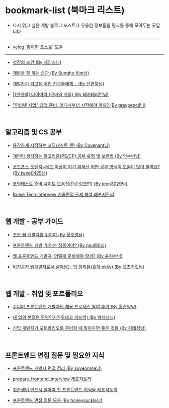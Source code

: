 # bookmark-list (북마크 리스트)

* 다시 읽고 싶은 개발 블로그 포스트나 유용한 정보들을 링크를 통해 모아두는 곳입니다.

* * *

* <a href="https://velog.io/lists/liked">velog '좋아한 포스트' 모음</a>

* * *

* <a href="http://jamestic.egloos.com/3288119">성장의 조건 (By 제임스님)</a>

* <a href="https://blog.shiren.dev/2021-05-17/">개발을 잘 하는 습관 (By Sungho Kim님)</a>
* <a href="https://brunch.co.kr/@supims/2#comment">개발자가 되고픈 어린 친구들에게... (By 신현묵님)</a>
* <a href="https://yonefactory.tistory.com/10">[1인개발] 다이어리 (모바일 게임) (By 돼지테리안님)</a>
* <a href="https://greypencil.tistory.com/163">"인터넷 사업" 창업 준비, 어디서부터 시작해야 할까? (By greypencil님)</a>


<br/>

## 알고리즘 및 CS 공부

* <a href="https://covenant.tistory.com/141">용감하게 시작하는 코딩테스트 1편 (By Covenant님)</a>

* <a href="https://subinium.github.io/PS-Study-Types-and-Complements/">개인이 생각하는 알고리즘(PS/CP) 공부 유형 및 보완법 (By 안수빈님)</a>
* <a href="https://www.acmicpc.net/board/view/19849">코드포스 오렌지~레드 이상이 되기 위해선 어떤 공부 방식이 도움이 많이 될까요? (By jwvg0425님)</a>
* <a href="https://velog.io/@jeon3029/%EC%BD%94%EB%94%A9%ED%85%8C%EC%8A%A4%ED%8A%B8-%EC%A4%80%EB%B9%84-%EC%82%AC%EC%9D%B4%ED%8A%B8-%EB%AA%A8%EC%9D%8C%EC%A7%91%EB%8B%A8%EC%88%9C%EB%A7%81%ED%81%AC%EB%A7%8C">코딩테스트 준비 사이트 모음집(단순링크만) (By jeon3029님)</a>
* <a href="https://github.com/SangYoonLee1231/brave-tech-interview">Brave Tech Interview 기술면접 문제 해설 레포지토리</a>

<br/>

## 웹 개발 - 공부 가이드

* <a href="https://wayhome25.github.io/etc/2017/02/21/for-junior-web-developer/">초보 웹 개발자를 위하여 (By 정호영님)</a>
* <a href="https://seunghyun90.tistory.com/77">프론트엔드 개발, 뭐하는 직종이야? (By paul90님)</a>

* <a href="https://medium.com/codesquad-kr/%EC%9B%B9-%ED%94%84%EB%A1%A0%ED%8A%B8%EC%97%94%EB%93%9C-%EA%B0%9C%EB%B0%9C%EC%9E%90-%EC%96%B4%EB%96%BB%EA%B2%8C-%EC%A4%80%EB%B9%84%ED%95%B4%EC%95%BC-%ED%95%A0%EA%B9%8C-5ac7bb6ff2a9">웹 프론트엔드 개발자, 어떻게 준비해야 할까? (By 윤지수님)</a>
* <a href="https://youngban.tistory.com/16">비전공자 웹개발자로서 살아남는 법 정리본(출처:okky) (By 렛츠기릿님)</a>

<br/>

##  웹 개발 - 취업 및 포트폴리오

* <a href="https://zuminternet.github.io/zum-front-recurit-review/">주니어 프론트엔드 개발자의 채용 프로세스 참여 후기 (By 황준일님)</a>
* <a href="https://youngban.tistory.com/16">내 업의 본질은 무엇인가?(우테코 피드백) (By 박재성님)</a>

* <a href="https://medium.com/%EC%98%A4%EC%9D%BC%EB%82%98%EC%9A%B0-%ED%8C%80-%EB%B8%94%EB%A1%9C%EA%B7%B8/%EC%A3%BC%EB%8B%88%EC%96%B4-%EA%B0%9C%EB%B0%9C%EC%9E%90%EA%B0%80-%ED%8F%AC%ED%8A%B8%ED%8F%B4%EB%A6%AC%EC%98%A4%EB%A5%BC-%EC%A4%80%EB%B9%84%ED%95%A0-%EB%95%8C-%EC%95%8C%EC%95%84%EB%91%90%EB%A9%B4-%EC%A2%8B%EC%9D%80-%EA%B2%83%EB%93%A4-ac5304a9ecb9">신입 개발자가 포트폴리오를 준비할 때 알아두면 좋은 것들 (By 김태성님)</a>

<br/>

## 프론트엔드 면접 질문 및 필요한 지식

* <a href="https://velog.io/@suyeonme/%ED%9B%84%EA%B8%B0-%ED%94%84%EB%A1%A0%ED%8A%B8%EC%97%94%EB%93%9C-%EA%B0%9C%EB%B0%9C%EC%9E%90-%EB%A9%B4%EC%A0%91-%EC%A0%95%EB%A6%AC">프론트엔드 개발자 면접 정리 (By suyeonme님)</a>
* <a href="https://github.com/junh0328/prepare_frontend_interview">prepare_frontend_interview 레포지토리</a>
* <a href="https://github.com/baeharam/Must-Know-About-Frontend">취준생이 반드시 알아야 할 프론트엔드 지식들 레포지토리</a>

* <a href="https://velog.io/@honeysuckle/%EC%8B%A0%EC%9E%85-%ED%94%84%EB%A1%A0%ED%8A%B8%EC%97%94%EB%93%9C-%EB%A9%B4%EC%A0%91-%EC%A7%88%EB%AC%B8-%EB%AA%A8%EC%9D%8C">프론트엔드 면접 질문 모음 (By honeysuckle님)</a>

